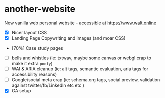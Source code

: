 # another-website

New vanilla web personal website - accessible at https://www.walt.online
- [x] Nicer layout CSS
- [x] Landing Page Copywriting and images (and moar CSS)
- [70%] Case study pages
- [ ] bells and whistles (ie: txtwav, maybe some canvas or webgl crap to make it extra `poofy`)
- [ ] WAI & ARIA cleanup (ie: alt tags, semantic evaluation, aria tags for accessibility reasons)
- [ ] Google/social meta crap (ie: schema.org tags, social preview, validation against twitter/fb/LinkedIn etc etc )
- [x] GA setup 
